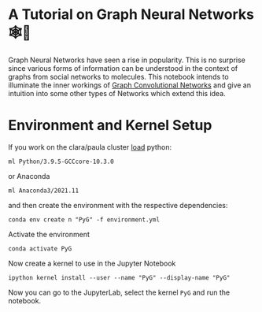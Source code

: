# A Tutorial on Graph Neural Networks 🕸️🧠

Graph Neural Networks have seen a rise in popularity. This is no surprise since various forms of information can be understood in the context of graphs from social networks to molecules.
This notebook intends to illuminate the inner workings of [Graph Convolutional Networks](https://arxiv.org/abs/1609.02907) and give an intuition into some other types of Networks which extend this idea.

# Environment and Kernel Setup

If you work on the clara/paula cluster [load](https://www.sc.uni-leipzig.de/user-doc/quickstart/hpc/#use-preinstalled-software) python:
```
ml Python/3.9.5-GCCcore-10.3.0
```
or Anaconda

```
ml Anaconda3/2021.11
```

and then create the environment with the respective dependencies:

```
conda env create n "PyG" -f environment.yml
```

Activate the environment

```
conda activate PyG
``` 

Now create a kernel to use in the Jupyter Notebook

```
ipython kernel install --user --name "PyG" --display-name "PyG"
```

Now you can go to the JupyterLab, select the kernel `PyG` and run the notebook.
